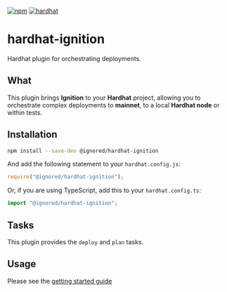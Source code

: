 [![npm](https://img.shields.io/npm/v/@ignored/hardhat-ignition.svg)](https://www.npmjs.com/package/@ignored/hardhat-ignition) [![hardhat](https://hardhat.org/buidler-plugin-badge.svg?1)](https://hardhat.org)

# hardhat-ignition

Hardhat plugin for orchestrating deployments.

## What

This plugin brings **Ignition** to your **Hardhat** project, allowing you to orchestrate complex deployments to **mainnet**, to a local **Hardhat node** or within tests.

## Installation

```bash
npm install --save-dev @ignored/hardhat-ignition
```

And add the following statement to your `hardhat.config.js`:

```js
require("@ignored/hardhat-ignition");
```

Or, if you are using TypeScript, add this to your `hardhat.config.ts`:

```js
import "@ignored/hardhat-ignition";
```

## Tasks

This plugin provides the `deploy` and `plan` tasks.

## Usage

Please see the [getting started guide](../../docs/getting-started-guide.md)
